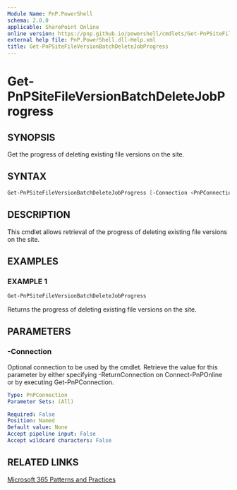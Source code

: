 ```yaml
---
Module Name: PnP.PowerShell
schema: 2.0.0
applicable: SharePoint Online
online version: https://pnp.github.io/powershell/cmdlets/Get-PnPSiteFileVersionBatchDeleteJobProgress.html
external help file: PnP.PowerShell.dll-Help.xml
title: Get-PnPSiteFileVersionBatchDeleteJobProgress
---
```

  
# Get-PnPSiteFileVersionBatchDeleteJobProgress

## SYNOPSIS
Get the progress of deleting existing file versions on the site.

## SYNTAX

```powershell
Get-PnPSiteFileVersionBatchDeleteJobProgress [-Connection <PnPConnection>] 
```

## DESCRIPTION
This cmdlet allows retrieval of the progress of deleting existing file versions on the site.

## EXAMPLES

### EXAMPLE 1
```powershell
Get-PnPSiteFileVersionBatchDeleteJobProgress
```

Returns the progress of deleting existing file versions on the site.

## PARAMETERS

### -Connection
Optional connection to be used by the cmdlet. Retrieve the value for this parameter by either specifying -ReturnConnection on Connect-PnPOnline or by executing Get-PnPConnection.

```yaml
Type: PnPConnection
Parameter Sets: (All)

Required: False
Position: Named
Default value: None
Accept pipeline input: False
Accept wildcard characters: False
```

## RELATED LINKS

[Microsoft 365 Patterns and Practices](https://aka.ms/m365pnp)
